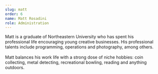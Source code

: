 ```yaml
---
slug: matt
order: 6
name: Matt Rosadini
role: Administration
---
```


Matt is a graduate of Northeastern University who has spent his professional life encouraging young creative businesses. His professional talents include programming, operations and photography, among others.
<br /><br />
Matt balances his work life with a strong dose of niche hobbies: coin collecting, metal detecting, recreational bowling, reading and anything outdoors.
